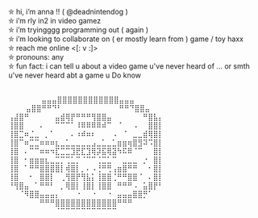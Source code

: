 ⛤ hi, i’m anna !! ( @deadnintendog ) <br>
⛤ i’m rly in2 in video gamez <br>
⛤ i’m tryingggg programming out ( again ) <br>
⛤ i’m looking to collaborate on ( er mostly learn from ) game / toy haxx <br>
⛤ reach me online <[: v :]> <br>
⛤ pronouns: any <br>
⛤ fun fact: i can tell u about a video game u've never heard of ... or smth u've never heard abt a game u Do know <br>

<br>⠀⠀⠀⠀⠀
⠀⣤⣤⣤⣿⣿⣿⣿⣿⣿⣿⣿⣿⣿⣿⣿⣤⣤⣤ <br> ⠀⠀
⠀⣤⣿⣿⠛⠛⠙⠃⠀⠀⠀⠀⠀⠀⠀⠀⠀⠀⠀⠛⠛⠙⣿⣿⣤⠀<br>
⢠⣼⣿⠛⠀⠀⠀⠀⠀⣤⣾⢿⡟⠛⠛⠛⢻⣿⣿⣤⠀⠀⠀⠀⠀⠀⠛⣿⣧⡄ <br>
⢸⣿⣿⠀⠀⠀⠄⠀⠀⠉⠉⠉⠁⠸⠿⠿⠿⠿⠾⠉⠀⠈⠀⠀⠠⠀⠀⣿⣿⡇ <br>
⢸⣿⣉⠶⣈⣀⠀⡀⠁⠀⠀⠀⠄⠰⠾⠶⠆⠀⠀⠀⠠⠀⠈⠀⣀⣀⣾⢿⣿⡇ <br>
⢸⣿⠉⠶⣉⣉⠶⠶⠶⣆⣀⣁⣀⣀⣀⣀⣠⣀⣁⣀⣁⣶⣶⢶⣿⣻⠽⠩⣿⡇ <br>
⢸⣿⠀⠄⠉⠉⠶⠶⠲⣏⣉⣉⣹⣟⣏⣹⢿⡽⣯⢿⣽⠳⠯⠿⠈⠉⠀⠀⣿⡇ <br>
⢸⣿⠀⠂⣶⣶⣶⣆⣀⣉⡉⢉⣁⡉⠈⠉⠉⢈⣉⣁⠉⠀⣀⣀⣀⠀⡐⠀⣿⡇ <br>
⢸⣿⠀⠁⠛⠛⣿⣿⣿⣿⡇⢾⣿⡇⡀⠄⠠⢘⠛⢛⢠⣶⣿⠛⠛⠀⠀⠂⣿⡇ <br>
⢸⣿⠀⠀⠂⠀⣿⣿⡇⠀⢀⢻⣿⡟⢻⣧⡅⢸⣿⣿⢈⠛⠛⣿⣿⠈⠀⠄⣿⡇ <br>
⠘⢻⣿⣤⠀⠁⠛⠛⠃⠀⡀⢿⣿⡇⢸⣿⡇⢸⣿⣿⠀⠛⠛⠛⠠⠀⣥⣿⡟⠃ <br>
⠀⠀⠈⠻⣿⣿⣤⣤⣤⡄⠀⠀⠀⠐⠀⠀⠐⠀⠀⠐⠀⣤⣤⣤⣿⣿⡛⠁⠀⠀ <br>
⠀⠀⠀⠀⠀⠀⠛⠛⠛⣿⣿⣿⣿⣿⣿⣿⣿⣿⣿⣿⣿⠛⠛⠛⠀⠀⠀⠀⠀⠀<br>
⠀⠀⠀⠀⠀⠀⠀⠀⠀⠈⠉⠉⠉⠉⠉⠉⠉⠉⠉⠉⠉⠀⠀⠀⠀⠀⠀⠀⠀⠀<br>

